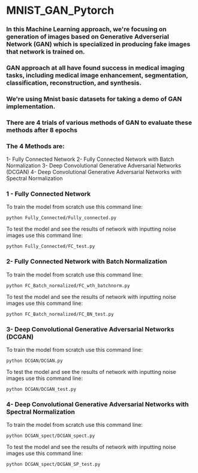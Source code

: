 # MNIST_GAN_Pytorch

### In this Machine Learning approach, we're focusing on generation of images based on Generative Adverserial Network (GAN) which is specialized in producing fake images that network is trained on.

### GAN approach at all have found success in medical imaging tasks, including medical image enhancement, segmentation, classification, reconstruction, and synthesis. 

### We're using Mnist basic datasets for taking a demo of GAN implementation.

### There are 4 trials of various methods of GAN to evaluate these methods after 8 epochs 

### The 4 Methods are:

 1- Fully Connected Network 
 2- Fully Connected Network with Batch Normalization 
 3- Deep Convolutional Generative Adversarial Networks (DCGAN)
 4- Deep Convolutional Generative Adversarial Networks with Spectral Normalization 

### 1 - Fully Connected Network 
 To train the model from scratch use this command line:

```
python Fully_Connected/Fully_connected.py
```

 To test the model and see the results of network with inputting noise images use this command line:

```
python Fully_Connected/FC_test.py
```

### 2- Fully Connected Network with Batch Normalization
 To train the model from scratch use this command line:

```
python FC_Batch_normalized/FC_wth_batchnorm.py
```
 To test the model and see the results of network with inputting noise images use this command line:

```
python FC_Batch_normalized/FC_BN_test.py
```

### 3- Deep Convolutional Generative Adversarial Networks (DCGAN)
 To train the model from scratch use this command line:

```
python DCGAN/DCGAN.py
```
 To test the model and see the results of network with inputting noise images use this command line:

```
python DCGAN/DCGAN_test.py
```

### 4- Deep Convolutional Generative Adversarial Networks with Spectral Normalization 
 To train the model from scratch use this command line:

```
python DCGAN_spect/DCGAN_spect.py
```
 To test the model and see the results of network with inputting noise images use this command line:

```
python DCGAN_spect/DCGAN_SP_test.py
```
